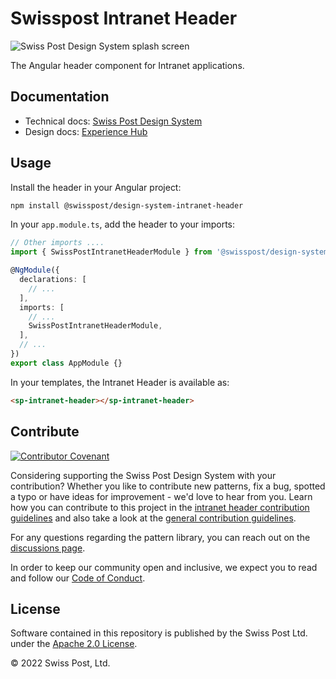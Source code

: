 # Swisspost Intranet Header

![Swiss Post Design System splash screen](https://user-images.githubusercontent.com/1659006/187683368-d3aa2534-84be-4580-846e-2cad3796b573.png)

The Angular header component for Intranet applications.

## Documentation

- Technical docs: [Swiss Post Design System](https://components.design-system.post.ch)
- Design docs: [Experience Hub](https://www.experience-hub.ch/document/2803)

## Usage

Install the header in your Angular project:

```bash
npm install @swisspost/design-system-intranet-header
```

In your `app.module.ts`, add the header to your imports:

```typescript
// Other imports ....
import { SwissPostIntranetHeaderModule } from '@swisspost/design-system-intranet-header';

@NgModule({
  declarations: [
    // ...
  ],
  imports: [
    // ...
    SwissPostIntranetHeaderModule,
  ],
  // ...
})
export class AppModule {}
```

In your templates, the Intranet Header is available as:

```html
<sp-intranet-header></sp-intranet-header>
```

## Contribute

[![Contributor Covenant](https://img.shields.io/badge/Contributor%20Covenant-2.1-4baaaa.svg)](CODE_OF_CONDUCT.md)

Considering supporting the Swiss Post Design System with your contribution? Whether you like to contribute new patterns, fix a bug, spotted a typo or have ideas for improvement - we'd love to hear from you. Learn how you can contribute to this project in the [intranet header contribution guidelines](./CONTRIBUTING.md) and also take a look at the [general contribution guidelines](../../../../CONTRIBUTING.md).

For any questions regarding the pattern library, you can reach out on the [discussions page](https://github.com/swisspost/design-system/discussions).

In order to keep our community open and inclusive, we expect you to read and follow our [Code of Conduct](/CODE_OF_CONDUCT.md).

## License

Software contained in this repository is published by the Swiss Post Ltd. under the [Apache 2.0 License](./LICENSE).

© 2022 Swiss Post, Ltd.
